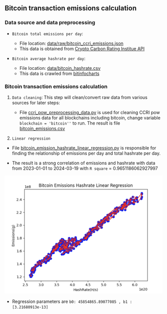 ## Bitcoin transaction emissions calculation

### Data source and data preprocessing

- `Bitcoin total emissions per day`:
    + File location: [data/raw/bitcoin_ccri_emissions.json](data/raw/bitcoin_ccri_emissions.json)
    + This data is obtained from [Crypto Carbon Rating Institue API](https://docs.api.carbon-ratings.com/v2/#/)

- `Bitcoin average hashrate per day`:
    + File location: [data/bitcoin_hashrate.csv](data/bitcoin_hashrate.csv)
    + This data is crawled from [bitinfocharts](https://bitinfocharts.com/comparison/bitcoin-hashrate.html)

### Bitcoin transaction emissions calculation

1. `Data cleaning`: This step will clean/convert raw data from various
   sources for later steps:
    - File [ccri_pow_preprocessing_data.py](../ccri_pow_preprocessing_data.py) is used for cleaning CCRI pow emissions data for
      all blockchains including bitcoin, change variable `blockchain = 'bitcoin''` to run.
      The result is file [bitcoin_emissions.csv](data/bitcoin_emissions.csv)

2. `Linear regression`

- File [bitcoin_emission_hashrate_linear_regression.py](bitcoin_emission_hashrate_linear_regression.py) is responsible
  for finding the relationship of emissions per day and total hashrate per day.

- The result is a strong correlation of emissions and hashrate with data from
  2023-01-01 to 2024-03-19 with `R square` = 0.9651186062927997

![Bitcoin Emissions Hashrate Linear Regression](img/bitcoin_emission_hashrate_linear_regressions.png)


- Regression parameters are `b0: 45854865.89077085 , b1 : [3.21680913e-13]`












